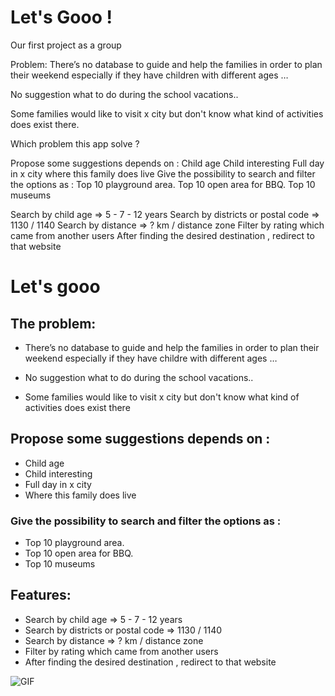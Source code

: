# Let's Gooo !
Our first project as a group

Problem:
There’s no database to guide and help the families in order to plan their weekend especially if they have children with different ages …

No suggestion what to do during the school vacations..

Some families would like to visit x city but don't know what kind of activities does exist  there.


Which problem this app solve ?

Propose some suggestions depends on :
Child age
Child interesting
Full day in x city
where this family does live
Give the possibility to search and filter the options as :
Top 10 playground area.
Top 10 open area for BBQ.
Top 10 museums

Search by child age  => 5 - 7 - 12 years
Search by districts or postal code => 1130 / 1140
Search by distance => ? km / distance zone
Filter by rating which came from another users
After finding the desired destination  , redirect to that website



# Let's gooo

## The problem:
   - There’s no database to guide and help the families in order to plan their weekend especially if they have childre with different ages …

- No suggestion what to do during the school vacations..

- Some families would like to visit x city but don't know what kind of activities does exist  there

## Propose some suggestions depends on :
- Child age
- Child interesting
- Full day in x city
- Where this family does live
### Give the possibility to search and filter the options as :
- Top 10 playground area.
- Top 10 open area for BBQ.
- Top 10 museums

## Features:

- Search by child age  => 5 - 7 - 12 years
- Search by districts or postal code => 1130 / 1140
- Search by distance => ? km / distance zone
- Filter by rating which came from another users
- After finding the desired destination  , redirect to that website




![GIF](https://i.gifer.com/75CN.gif)
